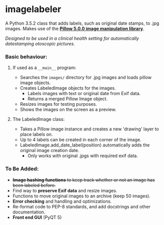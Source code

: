 imagelabeler
============
A Python 3.5.2 class that adds labels, such as original date stamps, to .jpg images.  Makes use of the [**Pillow 5.0.0 image manipulation library**](https://python-pillow.org/).

*Designed to be used in a clinical health setting for automatically datestamping otoscopic pictures.*

### Basic behaviour:

1. If used as a `__main__` program:

    * Searches the `images/` directory for .jpg images and loads pillow image objects.
    * Creates LabeledImage objects for the images.
        * Labels images with text or original date from Exif data.
        * Returns a merged Pillow Image object.
    * Resizes images for testing purposes.
    * Shows the images on the screen as a preview.
    
2. The LabeledImage class:
    * Takes a Pillow image instance and creates a new 'drawing' layer to place labels on.
    * Up to 4 labels can be created in each corner of the image.
    * LabeledImage.add_date_label(position) automatically adds the original image creation date.
        * Only works with original .jpgs with required exif data.
       
### To Be Added:

* ~~**Image hashing functions** to keep track whether or not an image has been labeled before.~~
* Find way to **preserve Exif data** and resize images.
* Functions to move original images to an archive (keep 50 images).
* **Error checking** and handling and optimizations.
* Re-format code to PEP-8 standards, and add docstrings and other documentation.
* **Front end GUI** (PyQT 5)
